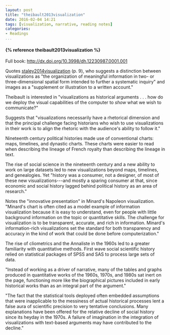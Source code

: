 ```yaml
---
layout: post
title: "theibault2013visualization"
date: 2016-02-04 14:21
tags: [visualization, narrative, reading notes]
categories: 
- Readings
...
```




<h4>{% reference theibault2013visualization %}</h4>

Full book: <http://dx.doi.org/10.3998/dh.12230987.0001.001>

Quotes [staley2014visualization](/staley2014visualization/) (p. 9), who 
suggests a distinction between visualizations as "the organization of 
meaningful information in two- or three-dimensional spatial form intended to 
further a systematic inquiry" and images as a "supplement or illustration to a 
written account."

Theibault is interested in "visualizations as historical arguments . . . how 
do we deploy the visual capabilities of the computer to *show* what we wish to 
communicate?"

Suggests that "visualizations necessarily have a rhetorical dimension and 
that the principal challenge facing historians who wish to use visualizations 
in their work is to align the rhetoric with the audience's ability to follow 
it."

Nineteenth century political histories made use of conventional charts: maps, 
timelines, and dynastic charts. These charts were easier to read when 
describing the lineage of French royalty than describing the lineage in text.

The rise of social science in the nineteenth century and a new ability to work 
on large datasets led to new visualizations beyond maps, timelines, and 
genealogies. Yet "history was a consumer, not a designer, of most of these new 
visualizations---and mostly a sparing consumer at that, since economic and 
social history lagged behind political history as an area of research."

Notes the "innovative presentation" in Minard's Napoleon visualization. 
"Minard's chart is often cited as a model example of information visualization 
because it is easy to understand, even for people with little background 
information on the topic or quantitative skills. The challenge for 
visualization is to be transparent, accurate, and rich in information. 
Minard's information-rich visualizations set the standard for both 
transparency and accuracy in the kind of work that could be done before 
computerization."

The rise of cliometrics and the Annaliste in the 1960s led to a greater 
familiarity with quantitative methods. First wave social scientific history 
relied on statistical packages of SPSS and SAS to process large sets of data. 

"Instead of working as a driver of narrative, many of the tables and graphs 
produced in quantitative works of the 1960s, 1970s, and 1980s sat inert on the 
page, functioning more like the biographical pictures included in early 
historical works than as an integral part of the argument."

"The fact that the statistical tools deployed often embedded assumptions that 
were inapplicable to the messiness of actual historical processes lent a false 
aura of scientific precision to very tentative conclusions. Many explanations 
have been offered for the relative decline of social history since its heyday 
in the 1970s. A failure of imagination in the integration of visualizations 
with text-based arguments may have contributed to the decline."

